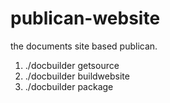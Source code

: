 publican-website
================

the documents site based publican.

1. ./docbuilder getsource
2. ./docbuilder buildwebsite
3. ./docbuilder package <HOST> <TITLE>
